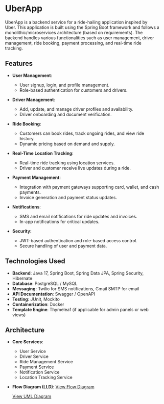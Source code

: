 # UberApp

UberApp is a backend service for a ride-hailing application inspired by Uber. This application is built using the Spring Boot framework and follows a monolithic/microservices architecture (based on requirements). The backend handles various functionalities such as user management, driver management, ride booking, payment processing, and real-time ride tracking.

## Features

- **User Management**: 
  - User signup, login, and profile management.
  - Role-based authentication for customers and drivers.
  
- **Driver Management**: 
  - Add, update, and manage driver profiles and availability.
  - Driver onboarding and document verification.

- **Ride Booking**:
  - Customers can book rides, track ongoing rides, and view ride history.
  - Dynamic pricing based on demand and supply.
  
- **Real-Time Location Tracking**:
  - Real-time ride tracking using location services.
  - Driver and customer receive live updates during a ride.

- **Payment Management**:
  - Integration with payment gateways supporting card, wallet, and cash payments.
  - Invoice generation and payment status updates.

- **Notifications**:
  - SMS and email notifications for ride updates and invoices.
  - In-app notifications for critical updates.

- **Security**:
  - JWT-based authentication and role-based access control.
  - Secure handling of user and payment data.

## Technologies Used

- **Backend**: Java 17, Spring Boot, Spring Data JPA, Spring Security, Hibernate
- **Database**: PostgreSQL / MySQL
- **Messaging**: Twilio for SMS notifications, Gmail SMTP for email
- **API Documentation**: Swagger / OpenAPI
- **Testing**: JUnit, Mockito
- **Containerization**: Docker
- **Template Engine**: Thymeleaf (if applicable for admin panels or web views)

## Architecture

- **Core Services**:
  - User Service
  - Driver Service
  - Ride Management Service
  - Payment Service
  - Notification Service
  - Location Tracking Service

- **Flow Diagram (LLD)**:
  [View Flow Diagram](https://cs-prod-assets-bucket.s3.ap-south-1.amazonaws.com/Uber_Design_Flow_347dad012b.png)
  
  [View UML Diagram](https://cs-prod-assets-bucket.s3.ap-south-1.amazonaws.com/Uber_UML_Diagram_6bee8f589b.pdf)
